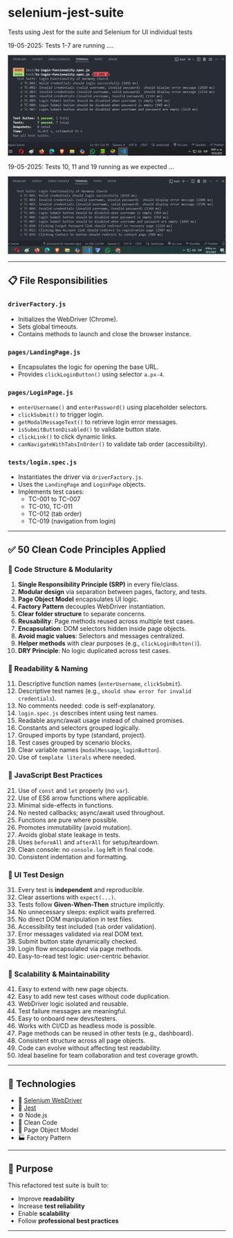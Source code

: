 # selenium-jest-suite
Tests using Jest for the suite and Selenium for UI individual tests

19-05-2025: Tests 1-7 are running ....

![Imagen](asi-quedo-en-el-repo.jpg)

19-05-2025: Tests 10, 11 and 19 running as we expected ...

![Imagen](after-dry.jpg)


---

## 📋 File Responsibilities

### `driverFactory.js`
- Initializes the WebDriver (Chrome).
- Sets global timeouts.
- Contains methods to launch and close the browser instance.

### `pages/LandingPage.js`
- Encapsulates the logic for opening the base URL.
- Provides `clickLoginButton()` using selector `a.px-4`.

### `pages/LoginPage.js`
- `enterUsername()` and `enterPassword()` using placeholder selectors.
- `clickSubmit()` to trigger login.
- `getModalMessageText()` to retrieve login error messages.
- `isSubmitButtonDisabled()` to validate button state.
- `clickLink()` to click dynamic links.
- `canNavigateWithTabsInOrder()` to validate tab order (accessibility).

### `tests/login.spec.js`
- Instantiates the driver via `driverFactory.js`.
- Uses the `LandingPage` and `LoginPage` objects.
- Implements test cases:
  - TC-001 to TC-007
  - TC-010, TC-011
  - TC-012 (tab order)
  - TC-019 (navigation from login)

---

## ✅ 50 Clean Code Principles Applied

### 🔹 Code Structure & Modularity
1. **Single Responsibility Principle (SRP)** in every file/class.
2. **Modular design** via separation between pages, factory, and tests.
3. **Page Object Model** encapsulates UI logic.
4. **Factory Pattern** decouples WebDriver instantiation.
5. **Clear folder structure** to separate concerns.
6. **Reusability**: Page methods reused across multiple test cases.
7. **Encapsulation**: DOM selectors hidden inside page objects.
8. **Avoid magic values**: Selectors and messages centralized.
9. **Helper methods** with clear purposes (e.g., `clickLoginButton()`).
10. **DRY Principle**: No logic duplicated across test cases.

### 🔹 Readability & Naming
11. Descriptive function names (`enterUsername`, `clickSubmit`).
12. Descriptive test names (e.g., `should show error for invalid credentials`).
13. No comments needed: code is self-explanatory.
14. `login.spec.js` describes intent using test names.
15. Readable async/await usage instead of chained promises.
16. Constants and selectors grouped logically.
17. Grouped imports by type (standard, project).
18. Test cases grouped by scenario blocks.
19. Clear variable names (`modalMessage`, `loginButton`).
20. Use of `template literals` where needed.

### 🔹 JavaScript Best Practices
21. Use of `const` and `let` properly (no `var`).
22. Use of ES6 arrow functions where applicable.
23. Minimal side-effects in functions.
24. No nested callbacks; async/await used throughout.
25. Functions are pure where possible.
26. Promotes immutability (avoid mutation).
27. Avoids global state leakage in tests.
28. Uses `beforeAll` and `afterAll` for setup/teardown.
29. Clean console: no `console.log` left in final code.
30. Consistent indentation and formatting.

### 🔹 UI Test Design
31. Every test is **independent** and reproducible.
32. Clear assertions with `expect(...)`.
33. Tests follow **Given-When-Then** structure implicitly.
34. No unnecessary sleeps: explicit waits preferred.
35. No direct DOM manipulation in test files.
36. Accessibility test included (`tab` order validation).
37. Error messages validated via real DOM text.
38. Submit button state dynamically checked.
39. Login flow encapsulated via page methods.
40. Easy-to-read test logic: user-centric behavior.

### 🔹 Scalability & Maintainability
41. Easy to extend with new page objects.
42. Easy to add new test cases without code duplication.
43. WebDriver logic isolated and reusable.
44. Test failure messages are meaningful.
45. Easy to onboard new devs/testers.
46. Works with CI/CD as headless mode is possible.
47. Page methods can be reused in other tests (e.g., dashboard).
48. Consistent structure across all page objects.
49. Code can evolve without affecting test readability.
50. Ideal baseline for team collaboration and test coverage growth.

---

## 🚀 Technologies

- 🧪 [Selenium WebDriver](https://www.selenium.dev/)
- 🧪 [Jest](https://jestjs.io/)
- ⚙️ Node.js
- 🧼 Clean Code
- 📄 Page Object Model
- 🏭 Factory Pattern

---

## 📌 Purpose

This refactored test suite is built to:

- Improve **readability**
- Increase **test reliability**
- Enable **scalability**
- Follow **professional best practices**

---
